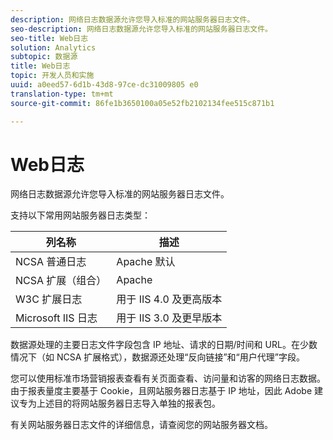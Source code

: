 ```yaml
---
description: 网络日志数据源允许您导入标准的网站服务器日志文件。
seo-description: 网络日志数据源允许您导入标准的网站服务器日志文件。
seo-title: Web日志
solution: Analytics
subtopic: 数据源
title: Web日志
topic: 开发人员和实施
uuid: a0eed57-6d1b-43d8-97ce-dc31009805 e0
translation-type: tm+mt
source-git-commit: 86fe1b3650100a05e52fb2102134fee515c871b1

---
```



# Web日志

网络日志数据源允许您导入标准的网站服务器日志文件。

支持以下常用网站服务器日志类型：

| 列名称 | 描述 |
|--- |--- |
| NCSA 普通日志 | Apache 默认 |
| NCSA 扩展（组合） | Apache |
| W3C 扩展日志 | 用于 IIS 4.0 及更高版本 |
| Microsoft IIS 日志 | 用于 IIS 3.0 及更早版本 |

数据源处理的主要日志文件字段包含 IP 地址、请求的日期/时间和 URL。在少数情况下（如 NCSA 扩展格式），数据源还处理“反向链接”和“用户代理”字段。

您可以使用标准市场营销报表查看有关页面查看、访问量和访客的网络日志数据。由于报表量度主要基于 Cookie，且网站服务器日志基于 IP 地址，因此 Adobe 建议专为上述目的将网站服务器日志导入单独的报表包。

有关网站服务器日志文件的详细信息，请查阅您的网站服务器文档。